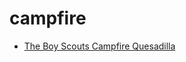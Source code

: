 # campfire

 * [The Boy Scouts Campfire Quesadilla](index/t/the-boy-scouts-campfire-quesadilla-56389770.json)
